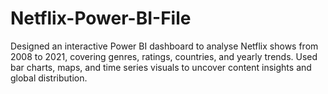 # Netflix-Power-BI-File
Designed an interactive Power BI dashboard to analyse Netflix shows from 2008 to 2021, covering genres, ratings, countries, and yearly trends. Used bar charts, maps, and time series visuals to uncover content insights and global distribution.
